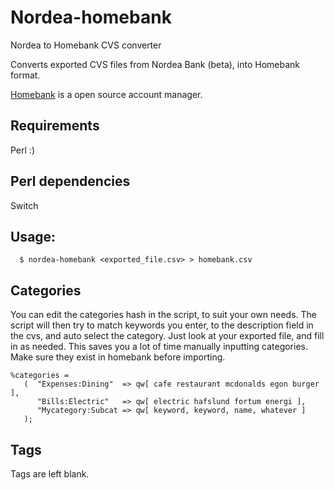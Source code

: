 # Nordea-homebank
Nordea to Homebank CVS converter

Converts exported CVS files from Nordea Bank (beta), into Homebank format.

[Homebank](http://homebank.free.fr) is a open source account manager.

## Requirements

  Perl :)
  
## Perl dependencies

Switch

## Usage:

```
  $ nordea-homebank <exported_file.csv> > homebank.csv
```

## Categories
You can edit the categories hash in the script, to suit your own needs.  The script
will then try to match keywords you enter, to the description field in the cvs, and
auto select the category.  Just look at your exported file, and fill in as needed. 
This saves you a lot of time manually inputting categories.  Make sure they exist
in homebank before importing. 

```
%categories = 
   (  "Expenses:Dining"  => qw[ cafe restaurant mcdonalds egon burger ],
      "Bills:Electric"   => qw[ electric hafslund fortum energi ],
      "Mycategory:Subcat => qw[ keyword, keyword, name, whatever ]
   );

```

## Tags

Tags are left blank.
